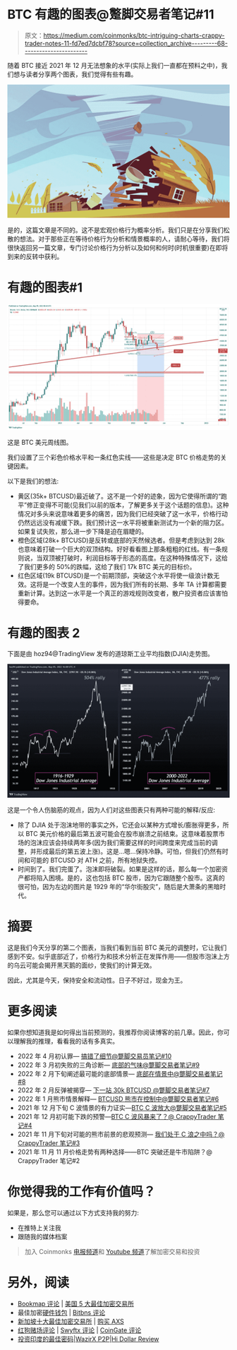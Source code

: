 # BTC 有趣的图表@蹩脚交易者笔记#11

> 原文：<https://medium.com/coinmonks/btc-intriguing-charts-crappy-trader-notes-11-fd7ed7dcbf78?source=collection_archive---------68----------------------->

随着 BTC 接近 2021 年 12 月无法想象的水平(实际上我们一直都在预料之中)，我们想与读者分享两个图表，我们觉得有些有趣。

![](img/0576c383aec573c4d00a2d5d899ca9ff.png)

是的，这篇文章是不同的。这不是宏观价格行为概率分析。我们只是在分享我们松散的想法。对于那些正在等待价格行为分析和情景概率的人，请耐心等待，我们将很快返回另一篇文章，专门讨论价格行为分析以及如何和何时(时机很重要)在即将到来的反转中获利。

# 有趣的图表#1

![](img/4dad4c56f7310eb0f531a0f59a1342c7.png)

这是 BTC 美元周线图。

我们设置了三个彩色价格水平和一条红色实线——这些是决定 BTC 价格走势的关键因素。

以下是我们的想法:

*   黄区(35k+ BTCUSD)最近破了。这不是一个好的迹象，因为它使得所谓的“跑平”修正变得不可能(见我们以前的版本，了解更多关于这个话题的信息)。这种情况对多头来说意味着更多的痛苦，因为我们已经突破了这一水平，价格行动仍然远远没有减缓下跌。我们预计这一水平将被重新测试为一个新的阻力区。如果复试失败，那么进一步下降是迫在眉睫的。
*   橙色区域(28k+ BTCUSD)是反转或底部的天然候选者。但是考虑到达到 28k 也意味着打破一个巨大的双顶结构。好好看看图上那条粗粗的红线。有一条规则说，当双顶被打破时，利润目标等于形态的高度。在这种特殊情况下，这给了我们更多的 50%的跌幅，这给了我们 17k BTC 美元的目标价。
*   红色区域(19k BTCUSD)是一个前期顶部，突破这个水平将使一级浪计数无效。这将是一个改变人生的事件，因为我们所有的长期、多年 TA 计算都需要重新计算。达到这一水平是一个真正的游戏规则改变者，散户投资者应该害怕得要命。

# 有趣的图表 2

下面是由 hoz94@TradingView 发布的道琼斯工业平均指数(DJIA)走势图。

![](img/2e5321e8650c8eb14dd33e45b7c8a551.png)

这是一个令人伤脑筋的观点，因为人们对这些图表只有两种可能的解释/反应:

*   除了 DJIA 处于泡沫地带的事实之外，它还会以某种方式增长/膨胀得更多，所以 BTC 美元价格的最后第五波可能会在股市崩溃之前结束。这意味着股票市场的泡沫应该会持续两年多(因为我们需要这样的时间跨度来完成当前的调整，并形成最后的第五波上涨)。这是…嗯…保持冷静。可怕，但我们仍然有时间和可能的 BTCUSD 对 ATH 之前，所有地狱失控。
*   时间到了。我们完蛋了。泡沫即将破裂。如果是这样的话，那么每一个加密资产都将陷入困境。是的，这也包括 BTC 股市，因为它跟随整个股市。这真的很可怕，因为左边的图片是 1929 年的“华尔街股灾”，随后是大萧条的黑暗时代。

# 摘要

这是我们今天分享的第二个图表，当我们看到当前 BTC 美元的调整时，它让我们感到不安。似乎底部近了，价格行为和技术分析正在发挥作用——但股市泡沫上方的乌云可能会揭开黑天鹅的面纱，使我们的计算无效。

因此，尤其是今天，保持安全和流动性。日子不好过，现金为王。

# 更多阅读

如果你想知道我是如何得出当前预测的，我推荐你阅读博客的前几章。因此，你可以理解我的推理，看看我的话有多真实。

*   2022 年 4 月初认罪— [搞错了细节@蹩脚交易员笔记#10](/coinmonks/got-the-details-wrong-crappy-trader-notes-10-e9847ae48772)
*   2022 年 3 月初失败的三角诊断— [底部的气味@蹩脚交易者笔记#9](/coinmonks/the-scent-of-the-bottom-crappy-trader-notes-9-a810316a2eaf)
*   2022 年 2 月下旬阐述最可能的底部情景— [底部在情景中@蹩脚交易者笔记#8](https://yentenobserver.medium.com/bottom-is-in-scenarios-crappy-trader-notes-8-9fc2dc4cf017)
*   2022 年 2 月反弹被揭穿— [下一站 30k BTCUSD @蹩脚交易者笔记#7](https://yentenobserver.medium.com/next-station-30k-btcusd-crappy-trader-notes-7-204ea6d157cc)
*   2022 年 1 月熊市情景解释— [BTCUSD 熊市在控制中@蹩脚交易者笔记#6](https://yentenobserver.medium.com/btcusd-bears-are-in-control-crappy-trader-notes-6-50507d28179a)
*   2021 年 12 月下旬 C 波情景的有力证实—[BTC C 波放大@蹩脚交易者笔记#5](https://yentenobserver.medium.com/btc-wave-c-zoom-in-crappy-trader-notes-5-2cd5ccfc6a8a)
*   2021 年 12 月初可能下跌的预警—[BTC C 波风暴来了？@ CrappyTrader 笔记#4](https://yentenobserver.medium.com/wave-c-storm-is-coming-crappytrader-notes-4-d71eee69f4ff)
*   2021 年 11 月下旬对可能的熊市前景的悲观预测— [我们处于 C 浪之中吗？@ CrappyTrader 笔记#3](https://yentenobserver.medium.com/are-we-in-a-c-wave-crappytrader-notes-3-2eecee27ca45?source=your_stories_page----------------------------------------)
*   2021 年 11 月 11 月价格走势有两种选择——BTC 突破还是牛市陷阱？@ CrappyTrader 笔记#2

# 你觉得我的工作有价值吗？

如果是，那么您可以通过以下方式支持我的努力:

*   在推特上关注我
*   跟随我的媒体档案

> 加入 Coinmonks [电报频道](https://t.me/coincodecap)和 [Youtube 频道](https://www.youtube.com/c/coinmonks/videos)了解加密交易和投资

# 另外，阅读

*   [Bookmap 评论](https://coincodecap.com/bookmap-review-2021-best-trading-software) | [美国 5 大最佳加密交易所](https://coincodecap.com/crypto-exchange-usa)
*   最佳加密[硬件钱包](/coinmonks/hardware-wallets-dfa1211730c6) | [Bitbns 评论](/coinmonks/bitbns-review-38256a07e161)
*   [新加坡十大最佳加密交易所](https://coincodecap.com/crypto-exchange-in-singapore) | [购买 AXS](https://coincodecap.com/buy-axs-token)
*   [红狗赌场评论](https://coincodecap.com/red-dog-casino-review) | [Swyftx 评论](https://coincodecap.com/swyftx-review) | [CoinGate 评论](https://coincodecap.com/coingate-review)
*   [投资印度的最佳密码](https://coincodecap.com/best-crypto-to-invest-in-india-in-2021)|[WazirX P2P](https://coincodecap.com/wazirx-p2p)|[Hi Dollar Review](https://coincodecap.com/hi-dollar-review)